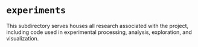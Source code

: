 # `experiments`

This subdirectory serves houses all research associated with the project, including code used in experimental processing, analysis, exploration, and 
visualization.
